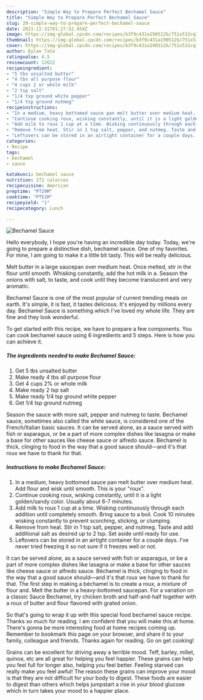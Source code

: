 ```yaml
---
description: "Simple Way to Prepare Perfect Bechamel Sauce"
title: "Simple Way to Prepare Perfect Bechamel Sauce"
slug: 20-simple-way-to-prepare-perfect-bechamel-sauce
date: 2021-12-31T01:27:52.454Z
image: https://img-global.cpcdn.com/recipes/b3f9c431a190512b/751x532cq70/bechamel-sauce-recipe-main-photo.jpg
thumbnail: https://img-global.cpcdn.com/recipes/b3f9c431a190512b/751x532cq70/bechamel-sauce-recipe-main-photo.jpg
cover: https://img-global.cpcdn.com/recipes/b3f9c431a190512b/751x532cq70/bechamel-sauce-recipe-main-photo.jpg
author: Dylan Tate
ratingvalue: 4.5
reviewcount: 12622
recipeingredient:
- "5 tbs unsalted butter"
- "4 tbs all purpose flour"
- "4 cups 2 or whole milk"
- "2 tsp salt"
- "1/4 tsp ground white pepper"
- "1/4 tsp ground nutmeg"
recipeinstructions:
- "In a medium, heavy bottomed sauce pan melt butter over medium heat. Add flour and wisk until smooth. This is your &#34;roux&#34;."
- "Continue cooking roux, wisking constantly, until it is a light golden/sandy color. Usually about 6-7 minutes."
- "Add milk to roux 1 cup at a time. Wisking continuously through each addition until completely smooth. Bring sauce to a boil. Cook 10 minutes wisking constantly to prevent scorching, sticking, or clumping."
- "Remove from heat. Stir in 1 tsp salt, pepper, and nutmeg. Taste and add additional salt as desired up to 2 tsp. Set aside until ready for use."
- "Leftovers can be stored in an airtight container for a couple days. I&#39;ve never tried freezing it so not sure if it freezes well or not."
categories:
- Recipe
tags:
- bechamel
- sauce

katakunci: bechamel sauce 
nutrition: 272 calories
recipecuisine: American
preptime: "PT29M"
cooktime: "PT51M"
recipeyield: "1"
recipecategory: Lunch

---
```



![Bechamel Sauce](https://img-global.cpcdn.com/recipes/b3f9c431a190512b/751x532cq70/bechamel-sauce-recipe-main-photo.jpg)

Hello everybody, I hope you're having an incredible day today. Today, we're going to prepare a distinctive dish, bechamel sauce. One of my favorites. For mine, I am going to make it a little bit tasty. This will be really delicious.

Melt butter in a large saucepan over medium heat. Once melted, stir in the flour until smooth. Whisking constantly, add the hot milk in a. Season the onions with salt, to taste, and cook until they become translucent and very aromatic.

Bechamel Sauce is one of the most popular of current trending meals on earth. It's simple, it is fast, it tastes delicious. It's enjoyed by millions every day. Bechamel Sauce is something which I've loved my whole life. They are fine and they look wonderful.


To get started with this recipe, we have to prepare a few components. You can cook bechamel sauce using 6 ingredients and 5 steps. Here is how you can achieve it.

<!--inarticleads1-->

##### The ingredients needed to make Bechamel Sauce:

1. Get 5 tbs unsalted butter
1. Make ready 4 tbs all purpose flour
1. Get 4 cups 2% or whole milk
1. Make ready 2 tsp salt
1. Make ready 1/4 tsp ground white pepper
1. Get 1/4 tsp ground nutmeg


Season the sauce with more salt, pepper and nutmeg to taste. Bechamel sauce, sometimes also called the white sauce, is considered one of the French/Italian basic sauces. It can be served alone, as a sauce served with fish or asparagus, or be a part of more complex dishes like lasagna or make a base for other sauces like cheese sauce or alfredo sauce. Béchamel is thick, clinging to food in the way that a good sauce should—and it&#39;s that roux we have to thank for that. 

<!--inarticleads2-->

##### Instructions to make Bechamel Sauce:

1. In a medium, heavy bottomed sauce pan melt butter over medium heat. Add flour and wisk until smooth. This is your &#34;roux&#34;.
1. Continue cooking roux, wisking constantly, until it is a light golden/sandy color. Usually about 6-7 minutes.
1. Add milk to roux 1 cup at a time. Wisking continuously through each addition until completely smooth. Bring sauce to a boil. Cook 10 minutes wisking constantly to prevent scorching, sticking, or clumping.
1. Remove from heat. Stir in 1 tsp salt, pepper, and nutmeg. Taste and add additional salt as desired up to 2 tsp. Set aside until ready for use.
1. Leftovers can be stored in an airtight container for a couple days. I&#39;ve never tried freezing it so not sure if it freezes well or not.


It can be served alone, as a sauce served with fish or asparagus, or be a part of more complex dishes like lasagna or make a base for other sauces like cheese sauce or alfredo sauce. Béchamel is thick, clinging to food in the way that a good sauce should—and it&#39;s that roux we have to thank for that. The first step in making a béchamel is to create a roux, a mixture of flour and. Melt the butter in a heavy-bottomed saucepan. For a variation on a classic Sauce Bechamel, try chicken broth and half-and-half together with a roux of butter and flour flavored with grated onion. 

So that's going to wrap it up with this special food bechamel sauce recipe. Thanks so much for reading. I am confident that you will make this at home. There's gonna be more interesting food at home recipes coming up. Remember to bookmark this page on your browser, and share it to your family, colleague and friends. Thanks again for reading. Go on get cooking!

Grains can be excellent for driving away a terrible mood. Teff, barley, millet, quinoa, etc are all great for helping you feel happier. These grains can help you feel full for longer also, helping you feel better. Feeling starved can really make you feel awful! The reason these grains can improve your mood is that they are not difficult for your body to digest. These foods are easier to digest than others which helps jumpstart a rise in your blood glucose which in turn takes your mood to a happier place.
